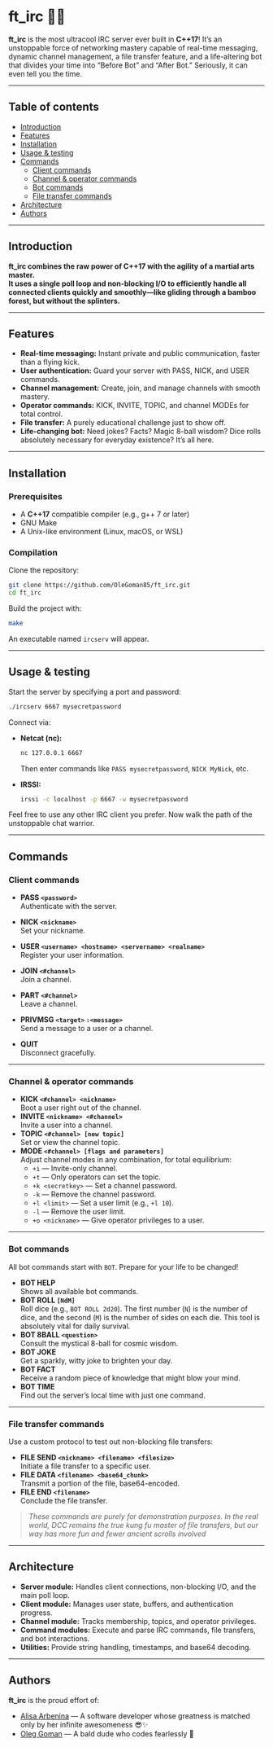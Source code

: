 

# ft_irc 🐲🔥

**ft_irc** is the most ultracool IRC server ever built in **C++17**! It’s an unstoppable force of networking mastery  capable of real-time messaging, dynamic channel management, a file transfer feature, and a life-altering bot that divides your time into “Before Bot” and “After Bot.” Seriously, it can even tell you the time. 

---

## Table of contents

- [Introduction](#introduction)
- [Features](#features)
- [Installation](#installation)
- [Usage \& testing](#usage--testing)
- [Commands](#commands)
  - [Client commands](#client-commands)
  - [Channel \& operator commands](#channel--operator-commands)
  - [Bot commands](#bot-commands)
  - [File transfer commands](#file-transfer-commands)
- [Architecture](#architecture)
- [Authors](#authors)


---

## Introduction

**ft_irc combines the raw power of C++17 with the agility of a martial arts master.   
It uses a single poll loop and non-blocking I/O to efficiently handle all connected clients quickly and smoothly—like gliding through a bamboo forest, but without the splinters.**

---

## Features

- **Real-time messaging:** Instant private and public communication, faster than a flying kick.
- **User authentication:** Guard your server with PASS, NICK, and USER commands.
- **Channel management:** Create, join, and manage channels with smooth mastery.
- **Operator commands:** KICK, INVITE, TOPIC, and channel MODEs for total control.
- **File transfer:** A purely educational challenge just to show off.
- **Life-changing bot:** Need jokes? Facts? Magic 8-ball wisdom? Dice rolls absolutely necessary for everyday existence? It’s all here. 

---

## Installation

### Prerequisites

- A **C++17** compatible compiler (e.g., g++ 7 or later)
- GNU Make
- A Unix-like environment (Linux, macOS, or WSL)

### Compilation

Clone the repository:

```bash
git clone https://github.com/OleGoman85/ft_irc.git
cd ft_irc
```

Build the project with:

```bash
make
```

An executable named `ircserv` will appear.

---

## Usage & testing

Start the server by specifying a port and password:

```bash
./ircserv 6667 mysecretpassword
```

Connect via:

- **Netcat (nc):**
  ```bash
  nc 127.0.0.1 6667
  ```
  Then enter commands like `PASS mysecretpassword`, `NICK MyNick`, etc.

- **IRSSI:**
  ```bash
  irssi -c localhost -p 6667 -w mysecretpassword
  ```

Feel free to use any other IRC client you prefer. Now walk the path of the unstoppable chat warrior.

---

## Commands

### Client commands

- **PASS `<password>`**  
  Authenticate with the server.

- **NICK `<nickname>`**  
  Set your nickname.

- **USER `<username> <hostname> <servername> <realname>`**  
  Register your user information.

- **JOIN `<#channel>`**  
  Join a channel.

- **PART `<#channel>`**  
  Leave a channel.

- **PRIVMSG `<target>` `:<message>`**  
  Send a message to a user or a channel.

- **QUIT**  
  Disconnect gracefully.

---

### Channel & operator commands

- **KICK `<#channel> <nickname>`**  
  Boot a user right out of the channel.  
- **INVITE `<nickname> <#channel>`**  
  Invite a user into a channel.  
- **TOPIC `<#channel> [new topic]`**  
  Set or view the channel topic.  
- **MODE `<#channel> [flags and parameters]`**  
  Adjust channel modes in any combination, for total equilibrium:
  - `+i` — Invite-only channel.
  - `+t` — Only operators can set the topic.
  - `+k <secretkey>` — Set a channel password.
  - `-k` — Remove the channel password.
  - `+l <limit>` — Set a user limit (e.g., `+l 10`).
  - `-l` — Remove the user limit.
  - `+o <nickname>` — Give operator privileges to a user.

---

### Bot commands

All bot commands start with `BOT`. Prepare for your life to be changed!

- **BOT HELP**  
  Shows all available bot commands.
- **BOT ROLL `[NdM]`**  
Roll dice (e.g., `BOT ROLL 2d20`). The first number (`N`) is the number of dice, and the second (`M`) is the number of sides on each die. This tool is absolutely vital for daily survival.
- **BOT 8BALL `<question>`**  
  Consult the mystical 8-ball for cosmic wisdom.
- **BOT JOKE**  
  Get a sparkly, witty joke to brighten your day.
- **BOT FACT**  
  Receive a random piece of knowledge that might blow your mind.
- **BOT TIME**  
  Find out the server’s local time with just one command.

---

### File transfer commands

Use a custom protocol to test out non-blocking file transfers:

- **FILE SEND `<nickname> <filename> <filesize>`**  
  Initiate a file transfer to a specific user.
- **FILE DATA `<filename> <base64_chunk>`**  
  Transmit a portion of the file, base64-encoded.
- **FILE END `<filename>`**  
  Conclude the file transfer.

> *These commands are purely for demonstration purposes. In the real world, DCC remains the true kung fu master of file transfers, but our way has more fun and fewer ancient scrolls involved*

---

## Architecture

- **Server module:** Handles client connections, non-blocking I/O, and the main poll loop.  
- **Client module:** Manages user state, buffers, and authentication progress.  
- **Channel module:** Tracks membership, topics, and operator privileges.  
- **Command modules:** Execute and parse IRC commands, file transfers, and bot interactions.  
- **Utilities:** Provide string handling, timestamps, and base64 decoding.

---

## Authors

**ft_irc** is the proud effort of:
- [Alisa Arbenina](https://github.com/aarbenin) — A software developer whose greatness is matched only by her infinite awesomeness 😎✨
- [Oleg Goman](https://github.com/OleGoman85) — A bald dude who codes fearlessly 🐉

